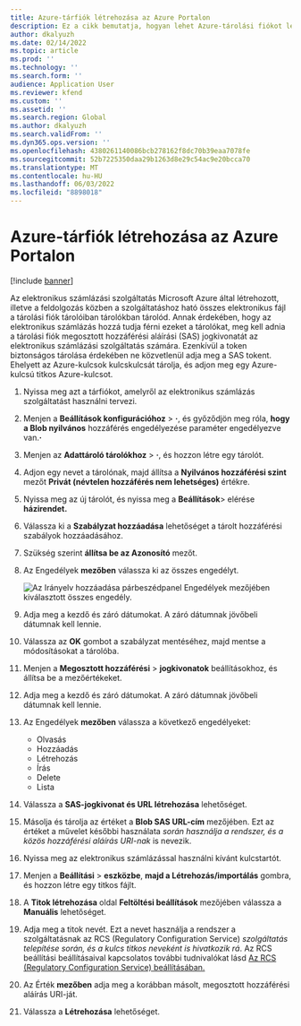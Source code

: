```yaml
---
title: Azure-tárfiók létrehozása az Azure Portalon
description: Ez a cikk bemutatja, hogyan lehet Azure-tárolási fiókot létrehozni elektronikus számlázáshoz.
author: dkalyuzh
ms.date: 02/14/2022
ms.topic: article
ms.prod: ''
ms.technology: ''
ms.search.form: ''
audience: Application User
ms.reviewer: kfend
ms.custom: ''
ms.assetid: ''
ms.search.region: Global
ms.author: dkalyuzh
ms.search.validFrom: ''
ms.dyn365.ops.version: ''
ms.openlocfilehash: 4380261140086bcb278162f8dc70b39eaa7078fe
ms.sourcegitcommit: 52b7225350daa29b1263d8e29c54ac9e20bcca70
ms.translationtype: MT
ms.contentlocale: hu-HU
ms.lasthandoff: 06/03/2022
ms.locfileid: "8898018"
---
```

# <a name="create-an-azure-storage-account-in-the-azure-portal"></a>Azure-tárfiók létrehozása az Azure Portalon

[!include [banner](../includes/banner.md)]

Az elektronikus számlázási szolgáltatás Microsoft Azure által létrehozott, illetve a feldolgozás közben a szolgáltatáshoz ható összes elektronikus fájl a tárolási fiók tárolóiban tárolókban tárolód. Annak érdekében, hogy az elektronikus számlázás hozzá tudja férni ezeket a tárolókat, meg kell adnia a tárolási fiók megosztott hozzáférési aláírási (SAS) jogkivonatát az elektronikus számlázási szolgáltatás számára. Ezenkívül a token biztonságos tárolása érdekében ne közvetlenül adja meg a SAS tokent. Ehelyett az Azure-kulcsok kulcskulcsát tárolja, és adjon meg egy Azure-kulcsú titkos Azure-kulcsot.

1. Nyissa meg azt a tárfiókot, amelyről az elektronikus számlázás szolgáltatást használni tervezi.
2. Menjen a **Beállítások konfigurációhoz** \> **·**, és győződjön meg róla, **hogy a Blob nyilvános** hozzáférés engedélyezése paraméter engedélyezve van.**·**
3. Menjen az **Adattároló tárolókhoz** \> **·**, és hozzon létre egy tárolót.
4. Adjon egy nevet a tárolónak, majd állítsa a **Nyilvános hozzáférési szint** mezőt **Privát (névtelen hozzáférés nem lehetséges)** értékre.
5. Nyissa meg az új tárolót, és nyissa meg a **Beállítások**\> elérése **házirendet.**
6. Válassza ki a **Szabályzat hozzáadása** lehetőséget a tárolt hozzáférési szabályok hozzáadásához.
7. Szükség szerint **állítsa be az Azonosító** mezőt.
8. Az Engedélyek **mezőben** válassza ki az összes engedélyt.

    ![Az Irányelv hozzáadása párbeszédpanel Engedélyek mezőjében kiválasztott összes engedély.](media/e-invoicing-azure-1.png)

9. Adja meg a kezdő és záró dátumokat. A záró dátumnak jövőbeli dátumnak kell lennie.
10. Válassza az **OK** gombot a szabályzat mentéséhez, majd mentse a módosításokat a tárolóba.
11. Menjen a **Megosztott hozzáférési** \> **jogkivonatok** beállításokhoz, és állítsa be a mezőértékeket.
12. Adja meg a kezdő és záró dátumokat. A záró dátumnak jövőbeli dátumnak kell lennie.
13. Az Engedélyek **mezőben** válassza a következő engedélyeket:

    - Olvasás
    - Hozzáadás
    - Létrehozás
    - Írás
    - Delete
    - Lista

14. Válassza a **SAS-jogkivonat és URL létrehozása** lehetőséget.
15. Másolja és tárolja az értéket a **Blob SAS URL-cím** mezőjében. Ezt az értéket a művelet későbbi használata *során használja a rendszer, és a közös hozzáférési aláírás URI-nak* is nevezik.
16. Nyissa meg az elektronikus számlázással használni kívánt kulcstartót.
17. Menjen a **Beállítási** \> **eszközbe**, **majd a Létrehozás/importálás** gombra, és hozzon létre egy titkos fájlt.
18. A **Titok létrehozása** oldal **Feltöltési beállítások** mezőjében válassza a **Manuális** lehetőséget.
19. Adja meg a titok nevét. Ezt a nevet használja a rendszer a szolgáltatásnak az RCS (Regulatory Configuration Service) *szolgáltatás telepítése során, és a kulcs titkos neveként is hivatkozik rá*. Az RCS beállítási beállításaival kapcsolatos további tudnivalókat lásd [Az RCS (Regulatory Configuration Service) beállításában.](e-invoicing-set-up-rcs.md)
20. Az Érték **mezőben** adja meg a korábban másolt, megosztott hozzáférési aláírás URI-ját.
21. Válassza a **Létrehozása** lehetőséget.
